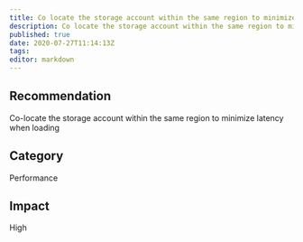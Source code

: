 ```yaml
---
title: Co locate the storage account within the same region to minimize latency when loading
description: Co locate the storage account within the same region to minimize latency when loading
published: true
date: 2020-07-27T11:14:13Z
tags:
editor: markdown
---
```


## Recommendation
Co-locate the storage account within the same region to minimize latency when loading

## Category
Performance

## Impact
High

